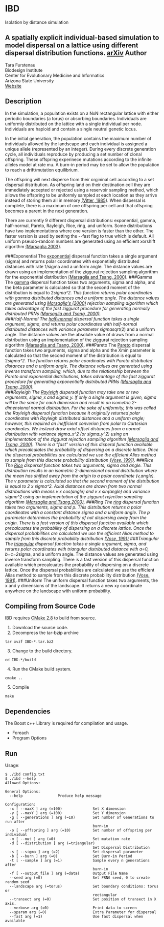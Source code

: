 IBD
===
Isolation by distance simulation

A spatially explicit individual-based simulation to model dispersal on a lattice using different dispersal distribution functions. 
[arXiv](http://arxiv.org/pdf/1501.01085v1.pdf)
Author
------
Tara Furstenau  
Biodesign Institute  
Center for Evolutionary Medicine and Informatics  
Arizona State University  
[Website](http://tfursten.github.io)  

Description
-----------
In the simulation, a population exists on a NxN rectangular lattice with either periodic boundaries (a torus) or absorbing boundaries. Individuals are uniformly distributed on the lattice with a single individual per node. Individuals are haploid and contain a single neutral genetic locus.

In the initial generation, the population contains the maximum number of individuals allowed by the landscape and each individual is assigned a unique allele (represented by an integer). During every discrete generation cycle, all individuals reproduce by producing a set number of clonal offspring.  These offspring experinece mutations according to the infinite alleles model at rate mu.  A burn-in period may be set to allow the population to reach a drift/mutation equilibrium. 

The offspring will next disperse from their orgininal cell according to a set dispersal distribution.  As offspring land on their destination cell they are immediately accepted or rejected using a reservoir sampling method, which allows the offspring to be uniformly sampled at each location as they arrive instead of storing them all in memory [(Vitter, 1985)](http://www.cs.umd.edu/~samir/498/vitter.pdf).  When dispersal is complete, there is a maximum of one offspring per cell and that offspring becomes a parent in the next generation. 

There are currently 9 different dispersal distributions: exponential, gamma, half-normal, Pareto, Rayleigh, Rice, ring, and uniform. Some distributions have two implementations where one version is faster than the other.  The faster version is used by setting the --fast flag to true which is default. All uniform pseudo-random numbers are generated using an efficient xorshift algorithm [(Marsaglia 2003)](http://www.jstatsoft.org/v08/i14/).

###Exponential
The [exponential](http://en.wikipedia.org/wiki/Exponential_distribution) dispersal function takes a single argument (sigma) and returns polar coordinates with exponetially distributed distances with rate 1/sigma and a uniform angle.  The distance values are drawn using an implementation of the ziggurat rejection sampling algorithm for the exponential distribution [(Marsaglia and Tsang, 2000)](http://www.jstatsoft.org/v05/i08/paper/).
###Gamma
The [gamma](http://en.wikipedia.org/wiki/Gamma_distribution) dispersal function takes two arguments, sigma and alpha, and the beta parameter is calculated so that the second moment of the distribution is equal to 2*sigma^2. This function returns polar coordinates with gamma distributed distances and a uniform angle. The distance values are generated using [Marsaglia's (2000)](http://dl.acm.org/citation.cfm?id=358414) rejection sampling algorithm which takes advantage of the fast ziggurat procedure for generating normally distributed PRNs [(Marsaglia and Tsang, 2000)](http://www.jstatsoft.org/v05/i08/paper/).    
###Half-Normal
The [half-normal](http://en.wikipedia.org/wiki/Half-normal_distribution) dispersal function takes a single argument, sigma, and returns polar coordinates with half-normal distributed distances with variance parameter sigma*sqrt(2) and a uniform angle. The distance values are the absolute value of draws from a normal distribution using an implementation of the ziggurat rejection sampling algorithm [(Marsaglia and Tsang, 2000)](http://www.jstatsoft.org/v05/i08/paper/).
###Pareto
The [Pareto](http://en.wikipedia.org/wiki/Pareto_distribution) dispersal function takes two arguments, sigma and alpha and the Xmin parameter is calculated so that the second moment of the distribution is equal to 2*sigma^2. The function returns polar coordinates with Pareto distributed distances and a uniform angle. The distance values are generated using inverse transform sampling, which, due to the relationship between the Pareto and exponential distributions, takes advantage of the fast ziggurat procedure for generating exponentially distributed PRNs [(Marsaglia and Tsang, 2000)](http://www.jstatsoft.org/v05/i08/paper/).  
###Rayleigh
The [Rayleigh](http://en.wikipedia.org/wiki/Rayleigh_distribution) dispersal function may take one or two arguments, sigma_x and sigma_y.  If only a single argument is given, sigma will be the same for each dimension and result in an isometric 2-dimensional normal distribution.  For the sake of uniformity, this was called the Rayleigh dispersal function because it originally returned polar coordinates with Rayleigh distributed distances and a uniform angle; however, this required an inefficient converion from polar to Cartesian coordinates. We instead draw axial offset distances from a normal distribution with variance sigma_x^2 (or sigma_y^2) using an implementation of the ziggurat rejection sampling algorithm [(Marsaglia and Tsang, 2000)](http://www.jstatsoft.org/v05/i08/paper/).  There is a "fast" version of this disperal function available which precalculates the probability of dispersing on a discrete lattice.  Once the dispersal probabilities are calculated we use the efficient Alias method to sample from this discrete probability distribution [(Vose, 1991)](http://ieeexplore.ieee.org/stamp/stamp.jsp?arnumber=92917  ).
###Rice
The [Rice](http://en.wikipedia.org/wiki/Rice_distribution) dispersal function takes two arguments, sigma and angle.  This distribution results in an isometric 2-dimensional normal distribution where the mean has shifted away from the origin to a polar coordinate (v,angle). The v parameter is calculated so that the second moment of the distribution is equal to 2 x sigma^2.  Axial distances are drawn from two normal distributions with means v x cos(angle) and v x sin(angle) and variance sigma^2 using an implementation of the ziggurat rejection sampling algorithm [(Marsaglia and Tsang,2000)](http://www.jstatsoft.org/v05/i08/paper/).
###Ring
The [ring](https://github.com/tfursten/Ring) dispersal function takes two arguments, sigma and p.  This distribution returns a polar coordinates with a constant distance sigma and a uniform angle. The p parameter determines the probability of not dispersing away from the origin.  There is a fast version of this dispersal function available which precalcuates the probability of dispersing on a discrete lattice.  Once the dispersal probabilities are calculated we use the efficient Alias method to sample from this discrete probability distribution [(Vose, 1991)](http://ieeexplore.ieee.org/stamp/stamp.jsp?arnumber=92917  )
###Triangular
The [triangular](http://en.wikipedia.org/wiki/Triangular_distribution) dispersal function takes a single argument, sigma, and returns polar coordinates with triangular distributed distance with a=0, b=c=2*sigma, and a uniform angle. The distance values are generated using inverse transform sampling.  There is a fast version of this dispersal function available which precalcuates the probability of dispersing on a discrete lattice.  Once the dispersal probabilities are calculated we use the efficient Alias method to sample from this discrete probability distribution [(Vose, 1991)](http://ieeexplore.ieee.org/stamp/stamp.jsp?arnumber=92917  ).
###Uniform
The uniform dispersal function takes two arguments, the x and y dimensions of the landscape.  It returns a new xy coordinate anywhere on the landscape with uniform probability.  

Compiling from Source Code
--------------------------
IBD requires [CMake 2.8](http://www.cmake.org/) to build from source. 

1. Download the source code.  
2. Decompress the tar-bzip archive  
  ```
  tar xvzf IBD-*.tar.bz2
  ```
3. Change to the build directory.  
  ```
  cd IBD-*/build
  ```
4. Run the CMake build system.  
  ```
  cmake ..
  ```  
5. Compile  
  ```
  make
  ```

Dependencies
-------------
The Boost c++ Library is required for compilation and usage.
* Foreach  
* Program Options  

Run
----
Usage:
```
$ ./ibd config.txt
$ ./ibd --help
Allowed Options:

General Options:
  --help                Produce help message

Configuration:
  -x [ --maxX ] arg (=100)              Set X dimension
  -y [ --maxY ] arg (=100)              Set Y dimension
  -g [ --generations ] arg (=10)        Set number of Generations to run after 
                                        burn-in
  -o [ --offspring ] arg (=10)          Set number of offspring per individual
  -m [ --mut ] arg (=0)                 Set mutation rate
  -d [ --distribution ] arg (=triangular)
                                        Set Dispersal Distribution
  -s [ --sigma ] arg (=2)               Set dispersal parameter
  -b [ --burn ] arg (=0)                Set Burn-in Period
  -t [ --sample ] arg (=1)              Sample every n generations after 
                                        burn-in
  -f [ --output_file ] arg (=data)      Output File Name
  --seed arg (=0)                       Set PRNG seed, 0 to create random seed
  --landscape arg (=torus)              Set boundary conditions: torus or 
                                        rectangular
  --transect arg (=0)                   Set position of transect in X axis.
  --verbose arg (=0)                    Print data to screen
  --sparam arg (=0)                     Extra Parameter for dispersal
  --fast arg (=1)                       Use fast dispersal when available



